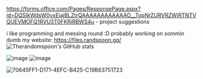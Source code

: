 https://forms.office.com/Pages/ResponsePage.aspx?id=DQSIkWdsW0yxEjajBLZtrQAAAAAAAAAAAAO__TopNrZURVRZWjRTNTVQUEVMOFQ1RVU3T0FKRjRBWS4u - project suggestions


i like programming and messing round :D probably working on sommin dumb
my website: https://files.randspoon.gq/
![Therandomspoon's GitHub stats](https://github-readme-stats.vercel.app/api?username=therandomspoon&show_icons=true&theme=radical)

![image](https://user-images.githubusercontent.com/107148755/201308392-0e36172f-562a-4ed9-af3e-96de0a15e75d.gif)                  ![image](https://user-images.githubusercontent.com/107148755/201310044-75c2b65e-7e3d-4f75-8d18-fcd4b2b7ffa9.jpeg)


![70645FF1-D171-4EFC-B425-C19B63751723](https://user-images.githubusercontent.com/107148755/205594543-9f49dc5d-0c37-44ff-a1a9-5b0cca9e8660.jpeg)
